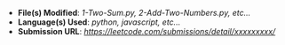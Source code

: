 [//]: # "Pull Request Template"
[//]: # "Replace the placeholder values in the template below"

- **File(s) Modified**: _1-Two-Sum.py, 2-Add-Two-Numbers.py, etc..._
- **Language(s) Used**: _python, javascript, etc..._
- **Submission URL**: _https://leetcode.com/submissions/detail/xxxxxxxxx/_

[//]: # "Getting the Submission URL"
[//]: # "Go to the leetcode [`Submissions tab`](https://user-images.githubusercontent.com/71089234/180188604-b1ecaf90-bf27-4fd6-a559-5567aebf8930.png)"
[//]: # "and [click on the `Accepted` status of your submission.](https://user-images.githubusercontent.com/71089234/180189321-1a48c33f-aa65-4b29-8aaa-685f4f5f8c9e.png)]"
[//]: # "Finally copy the URL from the nav bar, it should look like https://leetcode.com/problems/[problem-name]/submissions/xxxxxxxxx/"
